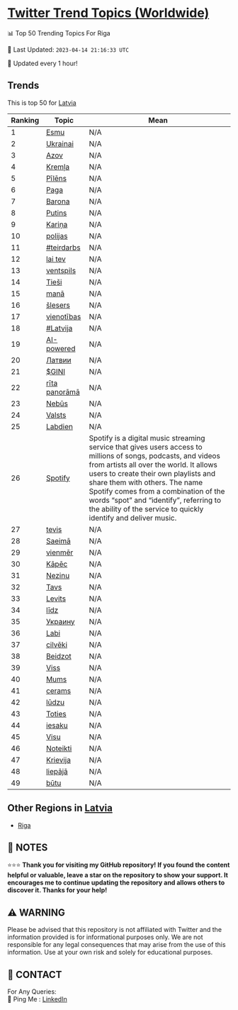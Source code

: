 [Twitter Trend Topics (Worldwide)](https://github.com/ErcinDedeoglu/Twitter-Trend-Topics)
==========


📊 Top 50 Trending Topics For Riga

📆 Last Updated: `2023-04-14 21:16:33 UTC`

🔧 Updated every 1 hour!


## Trends

This is top 50 for [Latvia](</Latvia>)

| Ranking | Topic | Mean |
| ------- | ------------ | ------------ |
| 1 | [Esmu](http://twitter.com/search?q=Esmu) | N/A |
| 2 | [Ukrainai](http://twitter.com/search?q=Ukrainai) | N/A |
| 3 | [Azov](http://twitter.com/search?q=Azov) | N/A |
| 4 | [Kremļa](http://twitter.com/search?q=Krem%c4%bca) | N/A |
| 5 | [Pīlēns](http://twitter.com/search?q=P%c4%abl%c4%93ns) | N/A |
| 6 | [Paga](http://twitter.com/search?q=Paga) | N/A |
| 7 | [Barona](http://twitter.com/search?q=Barona) | N/A |
| 8 | [Putins](http://twitter.com/search?q=Putins) | N/A |
| 9 | [Kariņa](http://twitter.com/search?q=Kari%c5%86a) | N/A |
| 10 | [polijas](http://twitter.com/search?q=polijas) | N/A |
| 11 | [#teirdarbs](http://twitter.com/search?q=%23teirdarbs) | N/A |
| 12 | [lai tev](http://twitter.com/search?q=lai+tev) | N/A |
| 13 | [ventspils](http://twitter.com/search?q=ventspils) | N/A |
| 14 | [Tieši](http://twitter.com/search?q=Tie%c5%a1i) | N/A |
| 15 | [manā](http://twitter.com/search?q=man%c4%81) | N/A |
| 16 | [šlesers](http://twitter.com/search?q=%c5%a1lesers) | N/A |
| 17 | [vienotības](http://twitter.com/search?q=vienot%c4%abbas) | N/A |
| 18 | [#Latvija](http://twitter.com/search?q=%23Latvija) | N/A |
| 19 | [AI-powered](http://twitter.com/search?q=AI-powered) | N/A |
| 20 | [Латвии](http://twitter.com/search?q=%d0%9b%d0%b0%d1%82%d0%b2%d0%b8%d0%b8) | N/A |
| 21 | [$GINI](http://twitter.com/search?q=%24GINI) | N/A |
| 22 | [rīta panorāmā](http://twitter.com/search?q=r%c4%abta+panor%c4%81m%c4%81) | N/A |
| 23 | [Nebūs](http://twitter.com/search?q=Neb%c5%abs) | N/A |
| 24 | [Valsts](http://twitter.com/search?q=Valsts) | N/A |
| 25 | [Labdien](http://twitter.com/search?q=Labdien) | N/A |
| 26 | [Spotify](http://twitter.com/search?q=Spotify) | Spotify is a digital music streaming service that gives users access to millions of songs, podcasts, and videos from artists all over the world. It allows users to create their own playlists and share them with others. The name Spotify comes from a combination of the words “spot” and “identify”, referring to the ability of the service to quickly identify and deliver music. |
| 27 | [tevis](http://twitter.com/search?q=tevis) | N/A |
| 28 | [Saeimā](http://twitter.com/search?q=Saeim%c4%81) | N/A |
| 29 | [vienmēr](http://twitter.com/search?q=vienm%c4%93r) | N/A |
| 30 | [Kāpēc](http://twitter.com/search?q=K%c4%81p%c4%93c) | N/A |
| 31 | [Nezinu](http://twitter.com/search?q=Nezinu) | N/A |
| 32 | [Tavs](http://twitter.com/search?q=Tavs) | N/A |
| 33 | [Levits](http://twitter.com/search?q=Levits) | N/A |
| 34 | [līdz](http://twitter.com/search?q=l%c4%abdz) | N/A |
| 35 | [Украину](http://twitter.com/search?q=%d0%a3%d0%ba%d1%80%d0%b0%d0%b8%d0%bd%d1%83) | N/A |
| 36 | [Labi](http://twitter.com/search?q=Labi) | N/A |
| 37 | [cilvēki](http://twitter.com/search?q=cilv%c4%93ki) | N/A |
| 38 | [Beidzot](http://twitter.com/search?q=Beidzot) | N/A |
| 39 | [Viss](http://twitter.com/search?q=Viss) | N/A |
| 40 | [Mums](http://twitter.com/search?q=Mums) | N/A |
| 41 | [cerams](http://twitter.com/search?q=cerams) | N/A |
| 42 | [lūdzu](http://twitter.com/search?q=l%c5%abdzu) | N/A |
| 43 | [Toties](http://twitter.com/search?q=Toties) | N/A |
| 44 | [iesaku](http://twitter.com/search?q=iesaku) | N/A |
| 45 | [Visu](http://twitter.com/search?q=Visu) | N/A |
| 46 | [Noteikti](http://twitter.com/search?q=Noteikti) | N/A |
| 47 | [Krievija](http://twitter.com/search?q=Krievija) | N/A |
| 48 | [liepājā](http://twitter.com/search?q=liep%c4%81j%c4%81) | N/A |
| 49 | [būtu](http://twitter.com/search?q=b%c5%abtu) | N/A |



## Other Regions in [Latvia](</Latvia>)

* [Riga](</Latvia/Riga.md>)



## 📝 NOTES

⭐⭐⭐ **Thank you for visiting my GitHub repository! If you found the content helpful or valuable, leave a star on the repository to show your support. It encourages me to continue updating the repository and allows others to discover it. Thanks for your help!**


## ⚠️ WARNING

Please be advised that this repository is not affiliated with Twitter and the information provided is for informational purposes only. We are not responsible for any legal consequences that may arise from the use of this information. Use at your own risk and solely for educational purposes.


## 📨 CONTACT

 For Any Queries:  
            🏓 Ping Me : [LinkedIn](https://www.linkedin.com/in/ercindedeoglu/)
